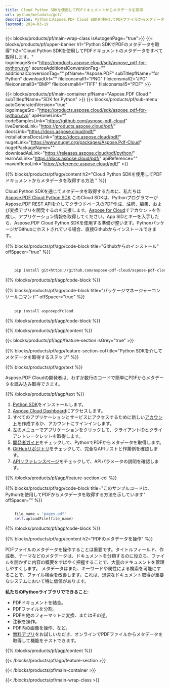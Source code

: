 ```yaml
---
title: Cloud Python SDKを使用してPDFドキュメントからメタデータを取得
url: python/metadata/get/
description: PythonとAspose.PDF Cloud SDKを使用してPDFファイルからメタデータを取得します。ドキュメント情報に簡単にアクセスできます。
lastmod: 2024-03-19
---
```


{{< blocks/products/pf/main-wrap-class isAutogenPage="true">}}
{{< blocks/products/pf/upper-banner h1="Python SDKでPDFのメタデータを取得" h2="Cloud Python SDKを使用してPDFドキュメントのメタデータをすべて取得します。" logoImageSrc="https://products.aspose.cloud/sdk/aspose_pdf-for-python.svg" sourceAdditionalConversionTag="" additionalConversionTag="" pfName="Aspose.PDF" subTitlepfName="for Python" downloadUrl="" fileiconsmall1="PNG" fileiconsmall2="JPG" fileiconsmall3="BMP" fileiconsmall4="TIFF" fileiconsmall5="PDF" >}}

{{< blocks/products/pf/main-container pfName="Aspose.PDF Cloud " subTitlepfName="SDK for Python" >}}
{{< blocks/products/pf/sub-menu autoGeneratedVersion="true" logoImageSrc="https://products.aspose.cloud/sdk/aspose_pdf-for-python.svg" apiHomeLink="" codeSamplesLink="https://github.com/aspose-pdf-cloud" liveDemosLink="https://products.aspose.cloud/pdf/" docsLink="https://docs.aspose.cloud/pdf/" installationsDocsLink="https://docs.aspose.cloud/pdf/" nugetLink="https://www.nuget.org/packages/Aspose.Pdf-Cloud" nugetPackageName="" downloadAsLink="https://releases.aspose.cloud/pdf/python/" learnAsLink="https://docs.aspose.cloud/pdf/" apiReference="" mavenRepoLink="https://reference.aspose.cloud/pdf/" >}}

{{% blocks/products/pf/agp/content h2="Cloud Python SDKを使用してPDFドキュメントからメタデータを取得する方法 " %}}

Cloud Python SDKを通じてメタデータを取得するために、私たちは
[Aspose.PDF Cloud Python SDK](https://products.aspose.cloud/pdf/python/)
このCloud SDKは、PythonプログラマーがAspose.PDF REST APIを介してクラウドベースのPDF作成、注釈、編集、および変換アプリを開発するのを支援します。[Aspose for Cloud](https://dashboard.aspose.cloud/#/apps)でアカウントを作成し、アプリケーション情報を取得してください。App SIDとキーを入手したら、Aspose.PDF Cloud Python SDKを使用する準備が整います。PythonパッケージがGithubにホストされている場合、直接Githubからインストールできます。

{{% blocks/products/pf/agp/code-block title="Githubからのインストール" offSpacer="true" %}}

```bash

     
    pip install git+https://github.com/aspose-pdf-cloud/aspose-pdf-cloud-python.git


```

{{% /blocks/products/pf/agp/code-block %}}

{{% blocks/products/pf/agp/code-block title="パッケージマネージャーコンソールコマンド" offSpacer="true" %}}

```bash
     
    pip install asposepdfcloud

```

{{% /blocks/products/pf/agp/code-block %}}

{{% /blocks/products/pf/agp/content %}}

{{< blocks/products/pf/agp/feature-section isGrey="true" >}}

{{% blocks/products/pf/agp/feature-section-col title="Python SDKを介してメタデータを取得するステップ" %}}

{{% blocks/products/pf/agp/text %}}

Aspose.PDF Cloudの開発者は、わずか数行のコードで簡単にPDFからメタデータを読み込み取得できます。

{{% /blocks/products/pf/agp/text %}}

1. [Python SDK](https://pypi.org/project/asposepdfcloud/)をインストールします。
1. [Aspose Cloud Dashboard](https://dashboard.aspose.cloud/)にアクセスします。
1. すべてのアプリケーションとサービスにアクセスするために新しい[アカウント](https://docs.aspose.cloud/display/storagecloud/Creating+and+Managing+Account)を作成するか、アカウントにサインインします。
1. 左のメニューでアプリケーションをクリックして、クライアントIDとクライアントシークレットを取得します。
1. [開発者ガイド](https://docs.aspose.cloud/pdf/developer-guide/)をチェックして、PythonでPDFからメタデータを取得します。
1. [GitHubリポジトリ](https://github.com/aspose-pdf-cloud/aspose-pdf-cloud-python/)をチェックして、完全なAPIリストと作業例を確認します。
1. [APIリファレンスページ](https://reference.aspose.cloud/pdf/#/Document)をチェックして、APIパラメータの説明を確認します。

{{% /blocks/products/pf/agp/feature-section-col %}}

{{% blocks/products/pf/agp/code-block title="このサンプルコードは、Pythonを使用してPDFからメタデータを取得する方法を示しています" offSpacer="" %}}

```python

    file_name = 'pages.pdf'
    self.uploadFile(file_name)
```

{{% /blocks/products/pf/agp/code-block %}}

{{% blocks/products/pf/agp/content h2="PDFのメタデータを操作" %}}

PDFファイルのメタデータを操作することは重要です。タイトルフィールド、作成者、テーマなどのメタデータは、ドキュメントを分類するのに役立ち、ファイルを開かずに内容の概要をすばやく把握することで、大量のドキュメントを管理しやすくします。
メタデータはまた、キーワードや属性による検索を可能にすることで、ファイル検索を改善します。これは、迅速なドキュメント取得が重要なシステムにおいて特に価値があります。

**私たちのPythonライブラリでできること:**

+ PDFドキュメントを結合。
+ PDFファイルを分割。
+ PDFを他のフォーマットに変換、またはその逆。
+ 注釈を操作。
+ PDF内の画像を操作、など。
+ [無料アプリ](https://products.aspose.app/pdf/metadata)をお試しいただき、オンラインでPDFファイルからメタデータを取得して機能をテストできます。

{{% /blocks/products/pf/agp/content %}}

{{< /blocks/products/pf/agp/feature-section >}}

{{< /blocks/products/pf/main-container >}}

{{< /blocks/products/pf/main-wrap-class >}}
